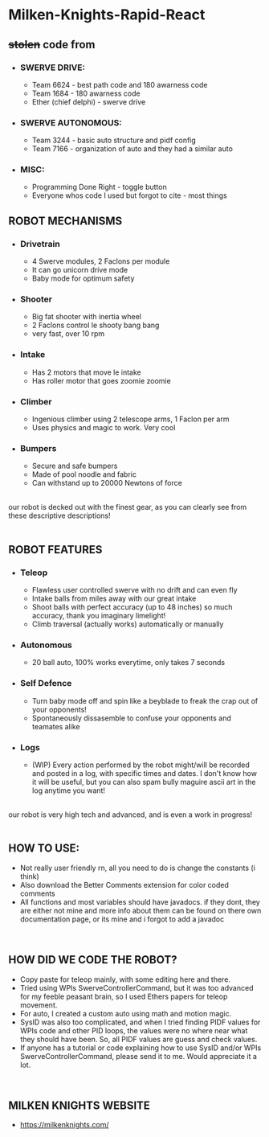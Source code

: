 # Milken-Knights-Rapid-React
## ~~stolen~~ code from
- ### SWERVE DRIVE:
     - Team 6624 - best path code and 180 awarness code
     - Team 1684 - 180 awarness code
     - Ether (chief delphi) - swerve drive  
- ### SWERVE AUTONOMOUS:
     - Team 3244 - basic auto structure and pidf config
     - Team 7166 - organization of auto and they had a similar auto
- ### MISC:
     - Programming Done Right - toggle button
     - Everyone whos code I used but forgot to cite - most things

## ROBOT MECHANISMS
- ### Drivetrain
     - 4 Swerve modules, 2 Faclons per module
     - It can go unicorn drive mode
     - Baby mode for optimum safety
- ### Shooter
     - Big fat shooter with inertia wheel
     - 2 Faclons control le shooty bang bang
     - very fast, over 10 rpm
- ### Intake
     - Has 2 motors that move le intake
     - Has roller motor that goes zoomie zoomie
- ### Climber
     - Ingenious climber using 2 telescope arms, 1 Faclon per arm
     - Uses physics and magic to work. Very cool
- ### Bumpers
     - Secure and safe bumpers
     - Made of pool noodle and fabric
     - Can withstand up to 20000 Newtons of force
<br/>
our robot is decked out with the finest gear, as you can clearly see from these descriptive descriptions!
<br/>
<br/>

## ROBOT FEATURES
- ### Teleop
     - Flawless user controlled swerve with no drift and can even fly
     - Intake balls from miles away with our great intake
     - Shoot balls with perfect accuracy (up to 48 inches) so much accuracy, thank you imaginary limelight!
     - Climb traversal (actually works) automatically or manually
- ### Autonomous
     - 20 ball auto, 100% works everytime, only takes 7 seconds
- ### Self Defence
     - Turn baby mode off and spin like a beyblade to freak the crap out of your opponents!
     - Spontaneously dissasemble to confuse your opponents and teamates alike
- ### Logs
     - (WIP) Every action performed by the robot might/will be recorded and posted in a log, with specific times and dates. I don't know how it will be useful, but you can also spam bully maguire ascii art in the log anytime you want!
<br/>
our robot is very high tech and advanced, and is even a work in progress!
<br/>
<br/>

## HOW TO USE:
- Not really user friendly rn, all you need to do is change the constants (i think)
- Also download the Better Comments extension for color coded comments
- All functions and most variables should have javadocs. if they dont, they are either not mine and more info about them can be found on there own documentation page, or its mine and i forgot to add a javadoc
<br/>

## HOW DID WE CODE THE ROBOT?
- Copy paste for teleop mainly, with some editing here and there.
- Tried using WPIs SwerveControllerCommand, but it was too advanced for my feeble peasant brain, so I used Ethers papers for teleop movement.
- For auto, I created a custom auto using math and motion magic.
- SysID was also too complicated, and when I tried finding PIDF values for WPIs code and other PID loops, the values were no where near what they should have been. So, all PIDF values are guess and check values.
- If anyone has a tutorial or code explaining how to use SysID and/or WPIs SwerveControllerCommand, please send it to me. Would appreciate it a lot.
<br/>

## MILKEN KNIGHTS WEBSITE
- https://milkenknights.com/
